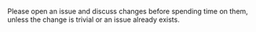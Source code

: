 Please open an issue and discuss changes before spending time on them, unless the change is trivial or an issue already exists.
